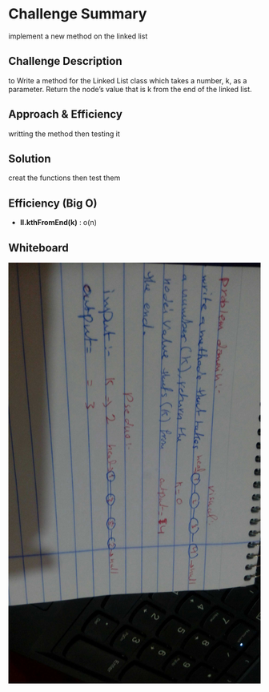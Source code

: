 # Challenge Summary
implement a new method on the linked list

## Challenge Description
to Write a method for the Linked List class which takes a number, k, as a parameter. Return the node’s value that is k from the end of the linked list. 

## Approach & Efficiency
writting the method then testing it

## Solution
creat the functions then test them

## Efficiency (Big O)
- **ll.kthFromEnd(k)** : o(n)

## Whiteboard 
![](img/challenge-7.jpg)
